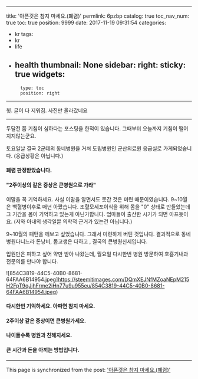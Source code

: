 
---
title: '아픈것은 참지 마세요.(폐렴)'
permlink: 6pzbp
catalog: true
toc_nav_num: true
toc: true
position: 9999
date: 2017-11-19 09:31:54
categories:
- kr
tags:
- kr
- life
- health
thumbnail: None
sidebar:
    right:
        sticky: true
widgets:
    -
        type: toc
        position: right
---


헛.  글이 다 지워짐.  사진만 올라갔네요 

-----
두달전 쯤 기침이 심하다는 포스팅을 한적이 있습니다.  그때부터 오늘까지 기침이 떨어지지않는군요. 

토요일날 결국 2군데의 동네병원을 거쳐 도립병원인 군산의료원 응급실로 가게되었습니다.  (응급상황은 아닙니다.)
#### 폐렴 판정받았습니다. 
#### "2주이상의 같은 증상은 큰병원으로 가라"

이말을 꼭 기억하세요. 사실 이말을 알면서도 못간 것은 미련 때문이였습니다. 
9~10월은 백혈병이후로 매년 아팠습니다.  조혈모세포이식을 위해 몸을 "0" 상태로 만들었는데 그 기간을 몸이 기억하고 있는게 아닌가합니다. 엄마들이 출산한 시기가 되면 아프듯이요. (저와 아내의 생각일뿐 의학적 근거가 있는건 아닙니다.)

9~10월의 패턴을 깨보고 싶었습니다. 그래서 미련하게 버틴 것입니다. 결과적으로 동네병원다니느라 돈낭비, 몸고생은 다하고 , 결국의 큰병원신세입니다. 

입원만은 피하고 싶어 약만 받아 나왔는데, 월요일 다시한번 병원 방문하여 호흡기내과 전문의를 만나야 합니다. 

![854C3819-44C5-40B0-8681-64FAA6B14954.jpeg]https://steemitimages.com/DQmXEJNfMZoaNEpM215H2FpT9qJjhFrme2iHn77u9u955eu/854C3819-44C5-40B0-8681-64FAA6B14954.jpeg)

#### 다시한번 기억하세요. 아파면 참지 마세요. 
#### 2주이상 같은 증상이면 큰병원가세요. 
#### 나이들수록 병원과 친해지세요. 
#### 큰 시간과 돈을 아끼는 방법입니다.

- - -

This page is synchronized from the post: ['아픈것은 참지 마세요.(폐렴)'](https://steemit.com/@kingbit/6pzbp)
